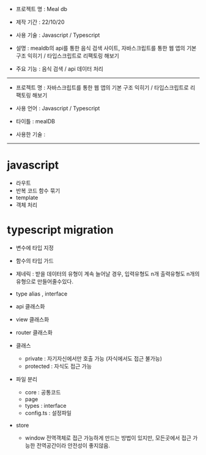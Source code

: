 - 프로젝트 명 : Meal db

- 제작 기간 : 22/10/20

- 사용 기술 : Javascript / Typescript

- 설명 : mealdb의 api를 통한 음식 검색 사이트, 자바스크립트를 통한 웹 앱의 기본 구조 익히기 / 타입스크립트로 리팩토링 해보기

- 주요 기능 : 음식 검색 / api 데이터 처리

---

- 프로젝트 명 : 자바스크립트를 통한 웹 앱의 기본 구조 익히기 / 타입스크립트로 리팩토링 해보기

- 사용 언어 : Javascript / Typescript

- 타이틀 : mealDB

- 사용한 기술 :

---

# javascript

- 라우트
- 반복 코드 함수 묶기
- template
- 객체 처리

# typescript migration

- 변수에 타입 지정
- 함수의 타입 가드
- 제네릭 : 받을 데이터의 유형이 계속 늘어날 경우, 입력유형도 n개 출력유형도 n개의 유형으로 만들어줄수있다.
- type alias , interface

- api 클래스화
- view 클래스화
- router 클래스화
- 클래스

  - private : 자기자신에서만 호출 가능 (자식에서도 접근 불가능)
  - protected : 자식도 접근 가능

- 파일 분리

  - core : 공통코드
  - page
  - types : interface
  - config.ts : 설정파일

- store
  - window 전역객체로 접근 가능하게 만드는 방법이 있지만, 모든곳에서 접근 가능한 전역공간이라 안전성이 좋지않음.
